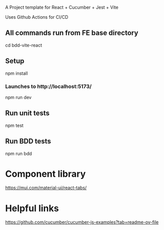 A Project template for React + Cucumber + Jest + Vite

Uses Github Actions for CI/CD


## All commands run from FE base directory
cd bdd-vite-react

## Setup
npm install
### Launches to http://localhost:5173/
npm run dev

## Run unit tests
npm test

## Run BDD tests
npm run bdd

# Component library
https://mui.com/material-ui/react-tabs/


# Helpful links

https://github.com/cucumber/cucumber-js-examples?tab=readme-ov-file